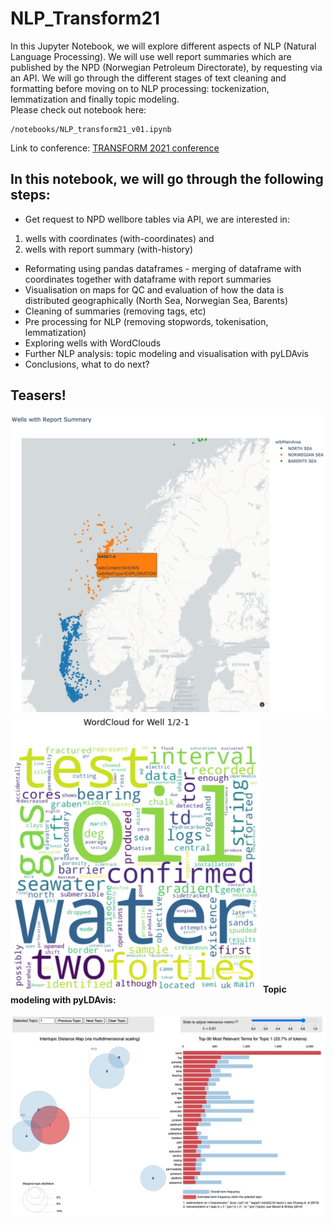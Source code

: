 # NLP_Transform21

In this Jupyter Notebook, we will explore different aspects of NLP (Natural Language Processing). We will use well report summaries which are published by the NPD (Norwegian Petroleum Directorate), by requesting via an API. We will go through the different stages of text cleaning and formatting before moving on to NLP processing: tockenization, lemmatization and finally topic modeling.</br>
Please check out notebook here:</br>
```
/notebooks/NLP_transform21_v01.ipynb
```
Link to conference: [TRANSFORM 2021 conference](https://softwareunderground.org/transform-2021)

## In this notebook, we will go through the following steps:
- Get request to NPD wellbore tables via API, we are interested in:
 1) wells with coordinates (with-coordinates) and 
 2) wells with report summary (with-history)
- Reformating using pandas dataframes - merging of dataframe with coordinates together with dataframe with report summaries
- Visualisation on maps for QC and evaluation of how the data is distributed geographically (North Sea, Norwegian Sea, Barents)
- Cleaning of summaries (removing tags, etc)
- Pre processing for NLP (removing stopwords, tokenisation, lemmatization)
- Exploring wells with WordClouds
- Further NLP analysis: topic modeling and visualisation with pyLDAvis
- Conclusions, what to do next?

## Teasers!
<img src="images/well_map_with_popup.jpg" width="750">
<img src="images/wordcloud_well_1_2-1.jpg" width="400">
<b>Topic modeling with pyLDAvis:</b><br>
<br>
<img src="images/topic_modeling_pyLDAvis.jpg" width="850">

